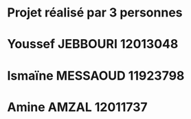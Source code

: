 # Projet réalisé par 3 personnes 
# Youssef JEBBOURI   12013048
# Ismaïne MESSAOUD   11923798
# Amine AMZAL        12011737
